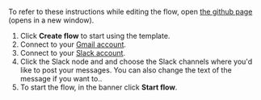To refer to these instructions while editing the flow, open [the github page](https://github.com/ot4i/app-connect-templates/blob/master/resources/markdown/Post%20Slack%20message%20for%20new%20Gmail%20message_instructions.md) (opens in a new window).

1. Click **Create flow** to start using the template.
1. Connect to your [Gmail account](https://ibm.biz/aasgmail).
1. Connect to your [Slack account](https://ibm.biz/aasslack).
1. Click the Slack node and and choose the Slack channels where you'd like to post your messages.  You can also change the text of the message if you want to..
1. To start the flow, in the banner click **Start flow**.
